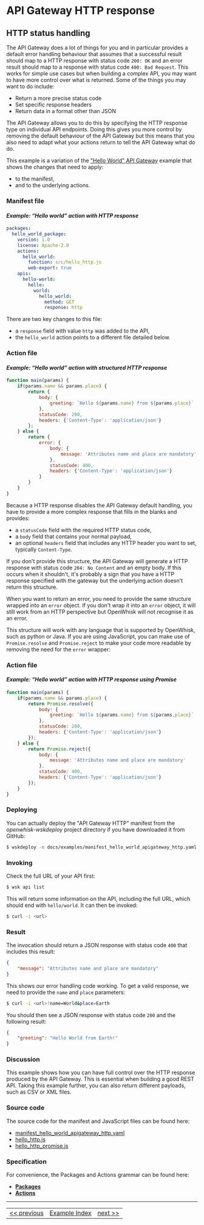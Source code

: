 <!--
#
# Licensed to the Apache Software Foundation (ASF) under one or more
# contributor license agreements.  See the NOTICE file distributed with
# this work for additional information regarding copyright ownership.
# The ASF licenses this file to You under the Apache License, Version 2.0
# (the "License"); you may not use this file except in compliance with
# the License.  You may obtain a copy of the License at
#
#     http://www.apache.org/licenses/LICENSE-2.0
#
# Unless required by applicable law or agreed to in writing, software
# distributed under the License is distributed on an "AS IS" BASIS,
# WITHOUT WARRANTIES OR CONDITIONS OF ANY KIND, either express or implied.
# See the License for the specific language governing permissions and
# limitations under the License.
#
-->

# API Gateway HTTP response

## HTTP status handling

The API Gateway does a lot of things for you and in particular provides a default error handling behaviour that assumes that a successful result should map to a HTTP response with status code `200: OK` and an error result should map to a response with status code `400: Bad Request`. This works for simple use cases but when building a complex API, you may want to have more control over what is returned. Some of the things you may want to do include:
- Return a more precise status code
- Set specific response headers
- Return data in a format other than JSON

The API Gateway allows you to do this by specifying the HTTP response type on individual API endpoints. Doing this gives you more control by removing the default behaviour of the API Gateway but this means that you also need to adapt what your actions return to tell the API Gateway what do do.

This example is a variation of the ["Hello World" API Gateway](wskdeploy_apigateway_helloworld.md#api-gateway) example that shows the changes that need to apply:
- to the manifest,
- and to the underlying actions.

### Manifest file
#### _Example: “Hello world” action with HTTP response_
```yaml
packages:
  hello_world_package:
    version: 1.0
    license: Apache-2.0
    actions:
      hello_world:
        function: src/hello_http.js
        web-export: true
    apis:
      hello-world:
        hello:
          world:
            hello_world:
              method: GET
              response: http
```

There are two key changes to this file:
- a `response` field with value `http` was added to the API,
- the `hello_world` action points to a different file detailed below.

### Action file
#### _Example: “Hello world” action with structured HTTP response_
```javascript
function main(params) {
    if(params.name && params.place) {
        return {
            body: {
                greeting: `Hello ${params.name} from ${params.place}`
            },
            statusCode: 200,
            headers: {'Content-Type': 'application/json'}
        };
    } else {
        return {
            error: {
                body: {
                    message: 'Attributes name and place are mandatory'
                },
                statusCode: 400,
                headers: {'Content-Type': 'application/json'}
            }
        }
    }
}
```

Because a HTTP response disables the API Gateway default handling, you have to provide a more complex response that fills in the blanks and provides:
- a `statusCode` field with the required HTTP status code,
- a `body` field that contains your normal payload,
- an optional `headers` field that includes any HTTP header you want to set, typically `Content-Type`.

If you don't provide this structure, the API Gateway will generate a HTTP response with status code `204: No Content` and an empty body. If this occurs when it shouldn't, it's probably a sign that you have a HTTP response specified with the gateway but the underlying action doesn't return this structure.

When you want to return an error, you need to provide the same structure wrapped into an `error` object. If you don't wrap it into an `error` object, it will still work from an HTTP perspective but OpenWhisk will not recognise it as an error.

This structure will work with any language that is supported by OpenWhisk, such as python or Java. If you are using JavaScript, you can make use of `Promise.resolve` and `Promise.reject` to make your code more readable by removing the need for the `error` wrapper:

### Action file
#### _Example: “Hello world” action with HTTP response using Promise_
```javascript
function main(params) {
    if(params.name && params.place) {
        return Promise.resolve({
            body: {
                greeting: `Hello ${params.name} from ${params.place}`
            },
            statusCode: 200,
            headers: {'Content-Type': 'application/json'}
        });
    } else {
        return Promise.reject({
            body: {
                message: 'Attributes name and place are mandatory'
            },
            statusCode: 400,
            headers: {'Content-Type': 'application/json'}
        });
    }
}
```

### Deploying

You can actually deploy the "API Gateway HTTP" manifest from the *openwhisk-wskdeploy* project directory if you have downloaded it from GitHub:

```sh
$ wskdeploy -m docs/examples/manifest_hello_world_apigateway_http.yaml
```

### Invoking

Check the full URL of your API first:
```sh
$ wsk api list
```

This will return some information on the API, including the full URL, which
should end with `hello/world`. It can then be invoked:

```sh
$ curl -i <url>
```

### Result
The invocation should return a JSON response with status code `400` that includes this result:

```json
{
    "message": "Attributes name and place are mandatory"
}
```

This shows our error handling code working. To get a valid response, we need to provide the `name` and `place` parameters:

```sh
$ curl -i <url>?name=World&place=Earth
```

You should then see a JSON response with status code `200` and the following result:

```json
{
    "greeting": "Hello World from Earth!"
}
```

### Discussion

This example shows how you can have full control over the HTTP response produced by the API Gateway. This is essential when building a good REST API. Taking this example further, you can also return different payloads, such as CSV or XML files.

### Source code
The source code for the manifest and JavaScript files can be found here:
- [manifest_hello_world_apigateway_http.yaml](examples/manifest_hello_world_apigateway_http.yaml)
- [hello_http.js](examples/src/hello_http.js)
- [hello_http_promise.js](examples/src/hello_http_promise.js)

### Specification
For convenience, the Packages and Actions grammar can be found here:
- **[Packages](../specification/html/spec_packages.md#packages)**
- **[Actions](../specification/html/spec_actions.md#actions)**

---
<!--
 Bottom Navigation
-->
<html>
<div align="center">
<table align="center">
  <tr>
    <td><a href="wskdeploy_apigateway_sequence.md#api-gateway-sequence">&lt;&lt;&nbsp;previous</a></td>
    <td><a href="programming_guide.md#guided-examples">Example Index</a></td>
    <td><a href="wskdeploy_apigateway_http_sequence.md#api-gateway-http-response-and-sequence">next&nbsp;&gt;&gt;</a></td>
  </tr>
</table>
</div>
</html>
